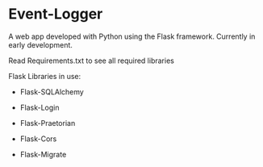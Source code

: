 # Event-Logger
A web app developed with Python using the Flask framework. Currently in early development.

Read Requirements.txt to see all required libraries

Flask Libraries in use:

- Flask-SQLAlchemy

- Flask-Login

- Flask-Praetorian

- Flask-Cors

- Flask-Migrate
